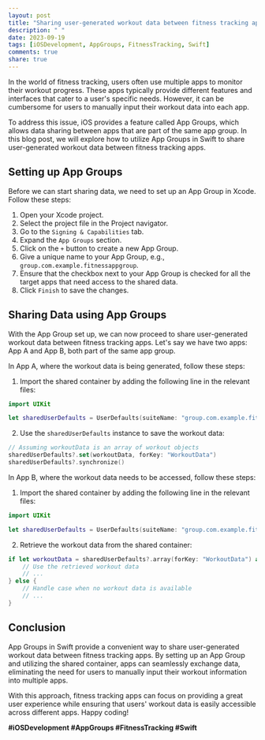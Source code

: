 ```yaml
---
layout: post
title: "Sharing user-generated workout data between fitness tracking apps using App Groups in Swift"
description: " "
date: 2023-09-19
tags: [iOSDevelopment, AppGroups, FitnessTracking, Swift]
comments: true
share: true
---
```


In the world of fitness tracking, users often use multiple apps to monitor their workout progress. These apps typically provide different features and interfaces that cater to a user's specific needs. However, it can be cumbersome for users to manually input their workout data into each app.

To address this issue, iOS provides a feature called App Groups, which allows data sharing between apps that are part of the same app group. In this blog post, we will explore how to utilize App Groups in Swift to share user-generated workout data between fitness tracking apps.

## Setting up App Groups

Before we can start sharing data, we need to set up an App Group in Xcode. Follow these steps:

1. Open your Xcode project.
2. Select the project file in the Project navigator.
3. Go to the `Signing & Capabilities` tab.
4. Expand the `App Groups` section.
5. Click on the `+` button to create a new App Group.
6. Give a unique name to your App Group, e.g., `group.com.example.fitnessappgroup`.
7. Ensure that the checkbox next to your App Group is checked for all the target apps that need access to the shared data.
8. Click `Finish` to save the changes.

## Sharing Data using App Groups

With the App Group set up, we can now proceed to share user-generated workout data between fitness tracking apps. Let's say we have two apps: App A and App B, both part of the same app group.

In App A, where the workout data is being generated, follow these steps:

1. Import the shared container by adding the following line in the relevant files:

```swift
import UIKit

let sharedUserDefaults = UserDefaults(suiteName: "group.com.example.fitnessappgroup")
```

2. Use the `sharedUserDefaults` instance to save the workout data:

```swift
// Assuming workoutData is an array of workout objects
sharedUserDefaults?.set(workoutData, forKey: "WorkoutData")
sharedUserDefaults?.synchronize()
```

In App B, where the workout data needs to be accessed, follow these steps:

1. Import the shared container by adding the following line in the relevant files:

```swift
import UIKit

let sharedUserDefaults = UserDefaults(suiteName: "group.com.example.fitnessappgroup")
```

2. Retrieve the workout data from the shared container:

```swift
if let workoutData = sharedUserDefaults?.array(forKey: "WorkoutData") as? [Workout] {
    // Use the retrieved workout data
    // ...
} else {
    // Handle case when no workout data is available
    // ...
}
```

## Conclusion

App Groups in Swift provide a convenient way to share user-generated workout data between fitness tracking apps. By setting up an App Group and utilizing the shared container, apps can seamlessly exchange data, eliminating the need for users to manually input their workout information into multiple apps.

With this approach, fitness tracking apps can focus on providing a great user experience while ensuring that users' workout data is easily accessible across different apps. Happy coding!

**#iOSDevelopment #AppGroups #FitnessTracking #Swift**